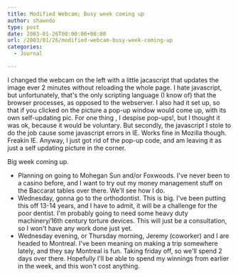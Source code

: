 ```yaml
---
title: Modified Webcam; Busy week coming up
author: shawndo
type: post
date: 2003-01-26T00:00:00+00:00
url: /2003/01/26/modified-webcam-busy-week-coming-up
categories:
  - Journal

---
```

I changed the webcam on the left with a little jacascript that updates the image ever 2 minutes without reloading the whole page. I hate javascript, but unfortunately, that's the only scripting language (I know of) that the browser processes, as opposed to the webserver. I also had it set up, so that if you clicked on the picture a pop-up window would come up, with its own self-updating pic. For one thing , I despise pop-ups!, but I thought it was ok, because it would be voluntary. But secondly, the javascript I stole to do the job cause some javascript errors in IE. Works fine in Mozilla though. Freakin IE. Anyway, I just got rid of the pop-up code, and am leaving it as just a self updating picture in the corner.  

Big week coming up.  
- Planning on going to Mohegan Sun and/or Foxwoods. I've never been to a casino before, and I want to try out my money management stuff on the Baccarat tables over there. We'll see how I do.  
- Wednesday, gonna go to the orthodontist. This is big. I've been putting this off 13-14 years, and I have to admit, it will be a challenge for the poor dentist. I'm probably going to need some heavy duty machinery/16th century torture devices. This will just be a consultation, so I won't have any work done just yet.  
- Wednesday evening, or Thursday morning, Jeremy (coworker) and I are headed to Montreal. I've been meaning on making a trip somewhere lately, and they say Montreal is fun. Taking friday off, so we'll spend 2 days over there. Hopefully I'll be able to spend my winnings from earlier in the week, and this won't cost anything.